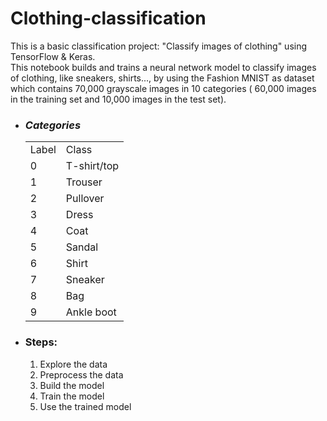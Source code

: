 # Clothing-classification

This is a basic classification project: "Classify images of clothing" using TensorFlow & Keras.<br>
This notebook builds and trains a neural network model to classify images of clothing, like sneakers, shirts..., by using the Fashion MNIST as dataset which contains 70,000 grayscale images in 10 categories ( 60,000 images in the training set and 10,000 images in the test set).
<ul><li>
<h3><i>Categories</i></h3></li>
<table>
<tr> <td>Label</td><td>Class</td></tr>
<tr> <td>0</td><td>T-shirt/top</td></tr>
<tr> <td>1</td><td>Trouser</td></tr>
<tr> <td>2</td><td>Pullover</td></tr>
<tr> <td>3</td><td>Dress</td></tr>
<tr> <td>4</td><td>Coat</td></tr>
<tr> <td>5</td><td>Sandal</td></tr>
<tr> <td>6</td><td>Shirt</td></tr>
<tr> <td>7</td><td>Sneaker</td></tr>
<tr> <td>8</td><td>Bag</td></tr>
<tr> <td>9</td><td>Ankle boot</td></tr>
</table>
<li><h3>Steps:</h3></li>
<ol>
<li>Explore the data</li>
<li>Preprocess the data</li>
<li>Build the model</li>
<li>Train the model</li>
<li>Use the trained model</li>
</ol>
</ul>
